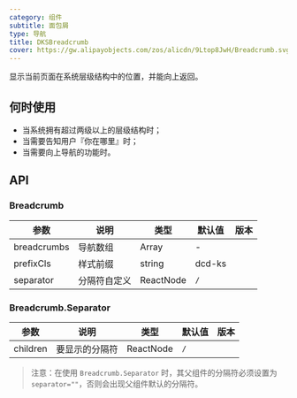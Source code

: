 ```yaml
---
category: 组件
subtitle: 面包屑
type: 导航
title: DKSBreadcrumb
cover: https://gw.alipayobjects.com/zos/alicdn/9Ltop8JwH/Breadcrumb.svg
---
```


显示当前页面在系统层级结构中的位置，并能向上返回。

## 何时使用

- 当系统拥有超过两级以上的层级结构时；
- 当需要告知用户『你在哪里』时；
- 当需要向上导航的功能时。

## API

### Breadcrumb

| 参数        | 说明         | 类型      | 默认值 | 版本 |
| ----------- | ------------ | --------- | ------ | ---- |
| breadcrumbs | 导航数组     | Array     | -      |      |
| prefixCls   | 样式前缀     | string    | dcd-ks |      |
| separator   | 分隔符自定义 | ReactNode | `/`    |      |

### Breadcrumb.Separator

| 参数     | 说明           | 类型      | 默认值 | 版本 |
| -------- | -------------- | --------- | ------ | ---- |
| children | 要显示的分隔符 | ReactNode | `/`    |      |

> 注意：在使用 `Breadcrumb.Separator` 时，其父组件的分隔符必须设置为 `separator=""`，否则会出现父组件默认的分隔符。

